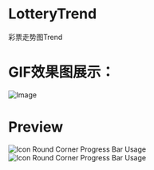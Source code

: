# LotteryTrend
彩票走势图Trend

GIF效果图展示：
=====================
![Image](https://github.com/TheMelody/LotteryTrend/blob/master/LotteryChart_pic2.gif
)

Preview
======================
![Icon Round Corner Progress Bar Usage](https://github.com/TheMelody/LotteryTrend/blob/master/Screenshot_20160909-130519.png
)
![Icon Round Corner Progress Bar Usage](https://github.com/TheMelody/LotteryTrend/blob/master/Screenshot_20160909-130533.png
)

